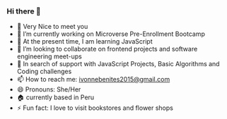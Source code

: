 ### Hi there 👋
- :butterfly: Very Nice to meet you 
- 🔭 I’m currently working on Microverse Pre-Enrollment Bootcamp
- 🌱 At the present time, I am learning JavaScript
- 👯 I’m looking to collaborate on frontend projects and software engineering meet-ups
- 🤔 In search of support with JavaScript Projects, Basic Algorithms and Coding challenges
- 📫 How to reach me: ivonnebenites2015@gmail.com
-  😄 Pronouns: She/Her
-  :house: currently based in Peru
-  ⚡ Fun fact: I love to visit bookstores and flower shops
